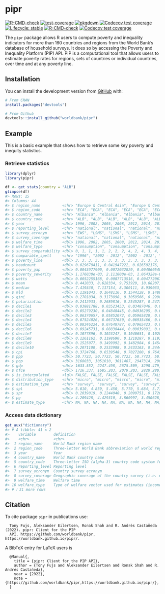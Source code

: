 
<!-- README.md is generated from README.Rmd. Please edit that file -->

# pipr

<!-- badges: start -->

[![R-CMD-check](https://github.com/worldbank/pipr/workflows/R-CMD-check/badge.svg)](https://github.com/worldbank/pipr/actions?workflow=R-CMD-check)
[![test-coverage](https://github.com/worldbank/pipr/workflows/test-coverage/badge.svg)](https://github.com/worldbank/pipr/actions)
[![pkgdown](https://github.com/worldbank/pipr/workflows/pkgdown/badge.svg)](https://github.com/worldbank/pipr/actions)
[![Codecov test
coverage](https://codecov.io/gh/worldbank/pipr/branch/main/graph/badge.svg)](https://app.codecov.io/gh/worldbank/pipr?branch=main)
[![Lifecycle:
stable](https://img.shields.io/badge/lifecycle-stable-brightgreen.svg)](https://lifecycle.r-lib.org/articles/stages.html#stable)
[![R-CMD-check](https://github.com/worldbank/pipr/actions/workflows/R-CMD-check.yaml/badge.svg)](https://github.com/worldbank/pipr/actions/workflows/R-CMD-check.yaml)
[![Codecov test
coverage](https://codecov.io/gh/worldbank/pipr/graph/badge.svg)](https://app.codecov.io/gh/worldbank/pipr)
<!-- badges: end -->

The `pipr` package allows R users to compute poverty and inequality
indicators for more than 160 countries and regions from the World Bank’s
database of household surveys. It does so by accessing the Poverty and
Inequality Platform (PIP) API. PIP is a computational tool that allows
users to estimate poverty rates for regions, sets of countries or
individual countries, over time and at any poverty line.

## Installation

You can install the development version from
[GitHub](https://github.com/) with:

``` r
# From CRAN
install.packages("devtools")

# From Github
devtools::install_github("worldbank/pipr")
```

## Example

This is a basic example that shows how to retrieve some key poverty and
inequity statistics.

### Retrieve statistics

``` r
library(dplyr)
library(pipr)

df <- get_stats(country = "ALB")
glimpse(df)
#> Rows: 15
#> Columns: 44
#> $ region_name          <chr> "Europe & Central Asia", "Europe & Central Asia",…
#> $ region_code          <chr> "ECA", "ECA", "ECA", "ECA", "ECA", "ECA", "ECA", …
#> $ country_name         <chr> "Albania", "Albania", "Albania", "Albania", "Alba…
#> $ country_code         <chr> "ALB", "ALB", "ALB", "ALB", "ALB", "ALB", "ALB", …
#> $ year                 <dbl> 1996, 2002, 2005, 2008, 2012, 2014, 2015, 2016, 2…
#> $ reporting_level      <chr> "national", "national", "national", "national", "…
#> $ survey_acronym       <chr> "EWS", "LSMS", "LSMS", "LSMS", "LSMS", "HBS", "HB…
#> $ survey_coverage      <chr> "national", "national", "national", "national", "…
#> $ welfare_time         <dbl> 1996, 2002, 2005, 2008, 2012, 2014, 2015, 2016, 2…
#> $ welfare_type         <chr> "consumption", "consumption", "consumption", "con…
#> $ survey_comparability <dbl> 0, 1, 1, 1, 1, 2, 2, 2, 4, 2, 4, 3, 4, 3, 3
#> $ comparable_spell     <chr> "1996", "2002 - 2012", "2002 - 2012", "2002 - 201…
#> $ poverty_line         <dbl> 3, 3, 3, 3, 3, 3, 3, 3, 3, 3, 3, 3, 3, 3, 3
#> $ headcount            <dbl> 0.029678411, 0.041947222, 0.026502176, 0.00827307…
#> $ poverty_gap          <dbl> 0.0043977900, 0.0072032820, 0.0040605484, 0.00135…
#> $ poverty_severity     <dbl> 1.176030e-03, 2.111000e-03, 1.064328e-03, 3.86292…
#> $ watts                <dbl> 0.0052255168, 0.0087713516, 0.0047720677, 0.00161…
#> $ mean                 <dbl> 8.442033, 8.628334, 9.753929, 10.682071, 10.12771…
#> $ median               <dbl> 7.419330, 7.117154, 8.300111, 8.939033, 8.768967,…
#> $ mld                  <dbl> 0.1191043, 0.1648116, 0.1544128, 0.1488934, 0.138…
#> $ gini                 <dbl> 0.2701034, 0.3173898, 0.3059566, 0.2998467, 0.289…
#> $ polarization         <dbl> 0.2412933, 0.2689816, 0.2545287, 0.2473111, 0.249…
#> $ decile1              <dbl> 0.03881788, 0.03523453, 0.03487046, 0.03738298, 0…
#> $ decile2              <dbl> 0.05279230, 0.04848445, 0.04936295, 0.05143395, 0…
#> $ decile3              <dbl> 0.06370657, 0.05852072, 0.05965820, 0.06098502, 0…
#> $ decile4              <dbl> 0.07524026, 0.06737630, 0.06935466, 0.06984726, 0…
#> $ decile5              <dbl> 0.08346224, 0.07640787, 0.07965423, 0.07901133, 0…
#> $ decile6              <dbl> 0.09245731, 0.08838444, 0.09039091, 0.08937947, 0…
#> $ decile7              <dbl> 0.1077896, 0.1023247, 0.1040651, 0.1028830, 0.105…
#> $ decile8              <dbl> 0.1261162, 0.1198690, 0.1210287, 0.1192047, 0.122…
#> $ decile9              <dbl> 0.1525077, 0.1499992, 0.1482984, 0.1454680, 0.148…
#> $ decile10             <dbl> 0.2071100, 0.2533988, 0.2433163, 0.2444043, 0.229…
#> $ cpi                  <dbl> 0.3724766, 0.6539548, 0.7027200, 0.7643803, 0.854…
#> $ ppp                  <dbl> 50.7723, 50.7723, 50.7723, 50.7723, 50.7723, 50.7…
#> $ pop                  <dbl> 3168033, 3051010, 3011487, 2947314, 2900401, 2889…
#> $ gdp                  <dbl> 1633.552, 2247.498, 2675.509, 3298.479, 3736.340,…
#> $ hfce                 <dbl> 1716.337, 1685.203, 2079.203, 2820.280, 2990.397,…
#> $ is_interpolated      <lgl> FALSE, FALSE, FALSE, FALSE, FALSE, FALSE, FALSE, …
#> $ distribution_type    <chr> "micro", "micro", "micro", "micro", "micro", "mic…
#> $ estimation_type      <chr> "survey", "survey", "survey", "survey", "survey",…
#> $ spl                  <dbl> 5.010, 4.859, 5.450, 5.770, 5.684, 5.714, 6.644, …
#> $ spr                  <dbl> 0.2039019, 0.2244040, 0.2099751, 0.1726098, 0.189…
#> $ pg                   <dbl> 4.209428, 4.429310, 3.860997, 3.450628, 3.634575,…
#> $ estimate_type        <chr> NA, NA, NA, NA, NA, NA, NA, NA, NA, NA, NA, NA, N…
```

### Access data dictionary

``` r
get_aux("dictionary")
#> # A tibble: 41 × 2
#>    variable        definition                                                   
#>    <chr>           <chr>                                                        
#>  1 region_name     World Bank region name                                       
#>  2 region_code     Three-letter World Bank abbreviation of world regions        
#>  3 year            Year                                                         
#>  4 country_name    World Bank country name                                      
#>  5 country_code    Three-letter ISO (alpha-3) country code system for internati…
#>  6 reporting_level Reporting level                                              
#>  7 survey_acronym  Country survey acronym                                       
#>  8 survey_coverage Geographic coverage of the country survey (i.e. national, ur…
#>  9 welfare_time    Welfare time                                                 
#> 10 welfare_type    Type of welfare vector used for estimates (income or consump…
#> # ℹ 31 more rows
```

## Citation

To cite package `pipr` in publications use:

      Tony Fujs, Aleksander Eilertsen, Ronak Shah and R. Andrés Castañeda (2022). pipr: Client for the PIP
      API. https://github.com/worldbank/pipr, https://worldbank.github.io/pipr/.

A BibTeX entry for LaTeX users is

      @Manual{,
        title = {pipr: Client for the PIP API},
        author = {Tony Fujs and Aleksander Eilertsen and Ronak Shah and R. Andrés Castañeda},
        year = {2022},
        note = {https://github.com/worldbank/pipr,https://worldbank.github.io/pipr/},
      }
